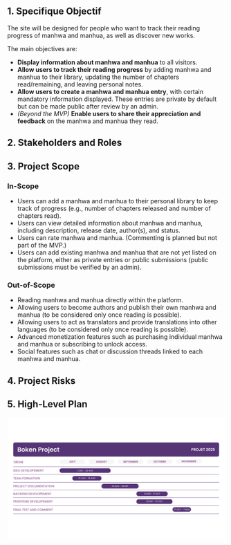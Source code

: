 ## 1. Specifique Objectif

The site will be designed for people who want to track their reading progress of manhwa and manhua, as well as discover new works.

The main objectives are:

* **Display information about manhwa and manhua** to all visitors.
* **Allow users to track their reading progress** by adding manhwa and manhua to their library, updating the number of chapters read/remaining, and leaving personal notes.
* **Allow users to create a manhwa and manhua entry**, with certain mandatory information displayed. These entries are private by default but can be made public after review by an admin.
* *(Beyond the MVP)* **Enable users to share their appreciation and feedback** on the manhwa and manhua they read.


## 2. Stakeholders and Roles

## 3. Project Scope

### In-Scope

* Users can add a manhwa and manhua to their personal library to keep track of progress (e.g., number of chapters released and number of chapters read).
* Users can view detailed information about manhwa and manhua, including description, release date, author(s), and status.
* Users can rate manhwa and manhua. (Commenting is planned but not part of the MVP.)
* Users can add existing manhwa and manhua that are not yet listed on the platform, either as private entries or public submissions (public submissions must be verified by an admin).

### Out-of-Scope

* Reading manhwa and manhua directly within the platform.
* Allowing users to become authors and publish their own manhwa and manhua (to be considered only once reading is possible).
* Allowing users to act as translators and provide translations into other languages (to be considered only once reading is possible).
* Advanced monetization features such as purchasing individual manhwa and manhua or subscribing to unlock access.
* Social features such as chat or discussion threads linked to each manhwa and manhua.

## 4. Project Risks

## 5. High-Level Plan
![gant diagram](./Boken%20Project.png?raw=true)
